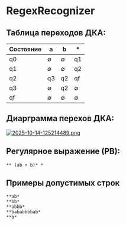# RegexRecognizer
## Таблица переходов ДКА:

| Состояние | a | b | * |
|-----------|---|---|---|
| q0 | ∅ | ∅ | q1 |
| q1 | ∅ | ∅ | q2 |
| q2 | q3 | q2 | qf |
| q3 | ∅ | q2 | ∅ |
| qf | ∅ | ∅ | ∅ |

## Диарграмма перехов ДКА:

[![2025-10-14-125214489.png](https://i.postimg.cc/13ZCtTZC/2025-10-14-125214489.png)](https://postimg.cc/BXMc7mbH)
## Регулярное выражение (РВ):

```
** (ab + b)* *
```
## Примеры допустимых строк
```
**ab*
**bb*
**abbb*
**bababbbbab*
**b*
```


